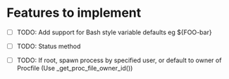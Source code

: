 # Features to implement

- [ ] TODO: Add support for Bash style variable defaults eg ${FOO-bar}
- [ ] TODO: Status method
- [ ] TODO: If root, spawn process by specified user, or default to owner of Procfile (Use _get_proc_file_owner_id())


